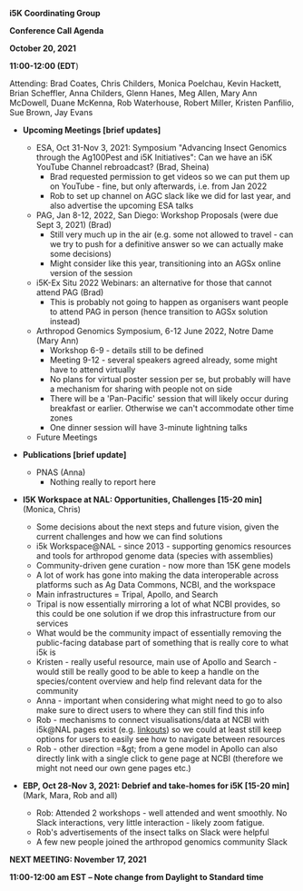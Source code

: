 **i5K Coordinating Group**

**Conference Call Agenda**

**October 20, 2021**

**11:00-12:00 (EDT**)

Attending: Brad Coates, Chris Childers, Monica Poelchau, Kevin Hackett, Brian Scheffler, Anna Childers, Glenn Hanes, Meg Allen, Mary Ann McDowell, Duane McKenna, Rob Waterhouse, Robert Miller, Kristen Panfilio, Sue Brown, Jay Evans

- **Upcoming Meetings [brief updates]**
  - ESA, Oct 31-Nov 3, 2021: Symposium &quot;Advancing Insect Genomics through the Ag100Pest and i5K Initiatives&quot;: Can we have an i5K YouTube Channel rebroadcast? (Brad, Sheina)
    - Brad requested permission to get videos so we can put them up on YouTube - fine, but only afterwards, i.e. from Jan 2022
    - Rob to set up channel on AGC slack like we did for last year, and also advertise the upcoming ESA talks
  - PAG, Jan 8-12, 2022, San Diego: Workshop Proposals (were due Sept 3, 2021) (Brad)
    - Still very much up in the air (e.g. some not allowed to travel - can we try to push for a definitive answer so we can actually make some decisions)
    - Might consider like this year, transitioning into an AGSx online version of the session
  - i5K-Ex Situ 2022 Webinars: an alternative for those that cannot attend PAG (Brad)
    - This is probably not going to happen as organisers want people to attend PAG in person (hence transition to AGSx solution instead)
  - Arthropod Genomics Symposium, 6-12 June 2022, Notre Dame (Mary Ann)
    - Workshop 6-9 - details still to be defined
    - Meeting 9-12 - several speakers agreed already, some might have to attend virtually
    - No plans for virtual poster session per se, but probably will have a mechanism for sharing with people not on side
    - There will be a &#39;Pan-Pacific&#39; session that will likely occur during breakfast or earlier. Otherwise we can&#39;t accommodate other time zones
    - One dinner session will have 3-minute lightning talks
  - Future Meetings

- **Publications [brief update]**
  - PNAS (Anna)
    - Nothing really to report here
- **I5K Workspace at NAL: Opportunities, Challenges [15-20 min]** (Monica, Chris)
  - Some decisions about the next steps and future vision, given the current challenges and how we can find solutions
  - i5k Workspace@NAL - since 2013 - supporting genomics resources and tools for arthropod genome data (species with assemblies)
  - Community-driven gene curation - now more than 15K gene models
  - A lot of work has gone into making the data interoperable across platforms such as Ag Data Commons, NCBI, and the workspace
  - Main infrastructures = Tripal, Apollo, and Search
  - Tripal is now essentially mirroring a lot of what NCBI provides, so this could be one solution if we drop this infrastructure from our services
  - What would be the community impact of essentially removing the public-facing database part of something that is really core to what i5k is
  - Kristen - really useful resource, main use of Apollo and Search - would still be really good to be able to keep a handle on the species/content overview and help find relevant data for the community
  - Anna - important when considering what might need to go to also make sure to direct users to where they can still find this info
  - Rob - mechanisms to connect visualisations/data at NCBI with i5k@NAL pages exist (e.g. [linkouts](https://www.ncbi.nlm.nih.gov/projects/linkout/)) so we could at least still keep options for users to easily see how to navigate between resources
  - Rob - other direction =\&gt; from a gene model in Apollo can also directly link with a single click to gene page at NCBI (therefore we might not need our own gene pages etc.)
- **EBP, Oct 28-Nov 3, 2021: Debrief and take-homes for i5K [15-20 min]** (Mark, Mara, Rob and all)
  - Rob: Attended 2 workshops - well attended and went smoothly. No Slack interactions, very little interaction - likely zoom fatigue.
  - Rob&#39;s advertisements of the insect talks on Slack were helpful
  - A few new people joined the arthropod genomics community Slack

**NEXT MEETING: November 17, 2021**

**11:00-12:00 am EST**  **– Note change from Daylight to Standard time**
